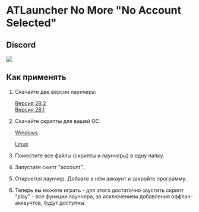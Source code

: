 # ATLauncher No More "No Account Selected"

## Discord

[![](https://camo.githubusercontent.com/39a8097dbf6bd69dcd5d4bad1858e61d5846528d53e4d26a9934721fd33fb3f7/68747470733a2f2f646362616467652e76657263656c2e6170702f6170692f7365727665722f7a6b7370664677714467)](https://discord.gg/WNEDhYXBKr)

## Как применять

1. Cкачайте две версии лаунчера:

    [Версия 28.2](https://github.com/Domaman202/ATLauncher-Crack/releases/download/v3.4.28.7/ATLauncher-3.4.28.2.jar)  
    [Версия 28.1](https://github.com/Domaman202/ATLauncher-Crack/releases/download/v3.4.28.7/ATLauncher-3.4.28.1.jar)
   
3. Скачайте скрипты для вашей ОС:
   
    [Windows](https://github.com/Domaman202/ATLauncher-Crack/tree/master/scripts/windows)
   
    [Linux](https://github.com/Domaman202/ATLauncher-Crack/tree/master/scripts/Linux)

5. Поместите все файлы (скрипты и лаунчеры) в одну папку.
6. Запустите скипт "account".
7. Откроется лаунчер. Добавте в нём аккаунт и закройте программу.
8. Теперь вы можете играть - для этого достаточно заустить скрипт "play" - все функции лаунчера, за исключением добавления оффлан-аккаунтов, будут доступны.
